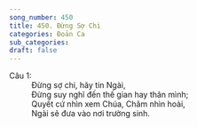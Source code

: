 ```yaml
---
song_number: 450
title: 450. Đừng Sợ Chi
categories: Đoản Ca
sub_categories: 
draft: false
---
```

<dl><dt>Câu 1:</dt><dd data-verse="1">Đừng sợ chi, hãy tin Ngài, <br/>Đừng suy nghĩ đến thế gian hay thân mình; <br/>Quyết cứ nhìn xem Chúa, Chăm nhìn hoài, <br/>Ngài sẽ đưa vào nơi trường sinh. </dd></dl>
